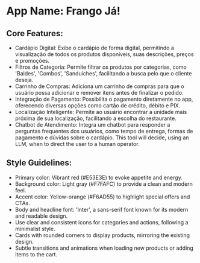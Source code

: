 # **App Name**: Frango Já!

## Core Features:

- Cardápio Digital: Exibe o cardápio de forma digital, permitindo a visualização de todos os produtos disponíveis, suas descrições, preços e promoções.
- Filtros de Categoria: Permite filtrar os produtos por categorias, como 'Baldes', 'Combos', 'Sanduíches', facilitando a busca pelo que o cliente deseja.
- Carrinho de Compras: Adiciona um carrinho de compras para que o usuário possa adicionar e remover itens antes de finalizar o pedido.
- Integração de Pagamento: Possibilita o pagamento diretamente no app, oferecendo diversas opções como cartão de crédito, débito e PIX.
- Localização Inteligente: Permite ao usuário encontrar a unidade mais próxima de sua localização, facilitando a escolha do restaurante.
- Chatbot de Atendimento: Integra um chatbot para responder a perguntas frequentes dos usuários, como tempo de entrega, formas de pagamento e dúvidas sobre o cardápio. This tool will decide, using an LLM, when to direct the user to a human operator.

## Style Guidelines:

- Primary color: Vibrant red (#E53E3E) to evoke appetite and energy.
- Background color: Light gray (#F7FAFC) to provide a clean and modern feel.
- Accent color: Yellow-orange (#F6AD55) to highlight special offers and CTAs.
- Body and headline font: 'Inter', a sans-serif font known for its modern and readable design.
- Use clear and consistent icons for categories and actions, following a minimalist style.
- Cards with rounded corners to display products, mirroring the existing design.
- Subtle transitions and animations when loading new products or adding items to the cart.